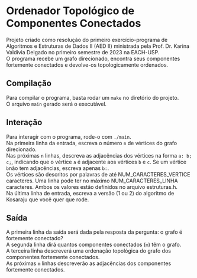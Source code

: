 # Ordenador Topológico de Componentes Conectados
Projeto criado como resolução do primeiro exercício-programa de Algoritmos e Estruturas de Dados II (AED II) ministrada pela Prof. Dr. Karina Valdivia Delgado no primeiro semestre de 2023 na EACH-USP.  
O programa recebe um grafo direcionado, encontra seus componentes fortemente conectados e devolve-os topologicamente ordenados.
## Compilação
Para compilar o programa, basta rodar um `make` no diretório do projeto.  
O arquivo `main` gerado será o executável.  
## Interação
Para interagir com o programa, rode-o com `./main`.  
Na primeira linha da entrada, escreva o número `n` de vértices do grafo direcionado.  
Nas próximas `n` linhas, descreva as adjacências dos vértices na forma `a: b; c;`, indicando que o vértice `a` é adjacente aos vértices `b` e `c`. Se um vértice `b`não tem adjacências, escreva apenas `b:`.  
Os vértices são descritos por palavras de até NUM_CARACTERES_VERTICE caracteres. Uma linha pode ter no máximo NUM_CARACTERES_LINHA caracteres. Ambos os valores estão definidos no arquivo estruturas.h.  
Na última linha de entrada, escreva a versão (1 ou 2) do algoritmo de Kosaraju que você quer que rode.
## Saída
A primeira linha da saída será dada pela resposta da pergunta: o grafo é fortemente conectado?  
A segunda linha dirá quantos componentes conectados (`m`) têm o grafo.  
A terceira linha descreverá uma ordenação topológica do grafo dos componentes fortemente conectados.  
As próximas `m` linhas descreverão as adjacências dos componentes fortemente conectados.
